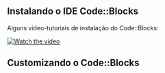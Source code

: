 ## Instalando o IDE Code::Blocks

Alguns vídeo-tutoriais de instalação do Code::Blocks:

[![Watch the video](https://img.youtube.com/vi/T-D1KVIuvjA/maxresdefault.jpg)](https://youtu.be/T-D1KVIuvjA)

## Customizando o Code::Blocks